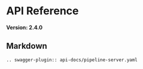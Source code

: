 # API Reference
**Version: 2.4.0** 

## Markdown
```{eval-rst}
.. swagger-plugin:: api-docs/pipeline-server.yaml
```
